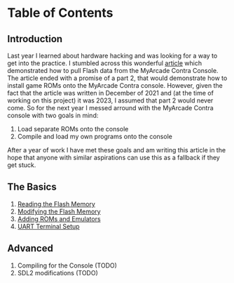 # Table of Contents

## Introduction
Last year I learned about hardware hacking and was looking for a way to get into the practice. I stumbled across this wonderful [article](https://trustedsec.com/blog/hacking-the-my-arcade-contra-pocket-player-part-i) which demonstrated how to pull Flash data from the MyArcade Contra Console. The article ended with a promise of a part 2, that would demonstrate how to install game ROMs onto the MyArcade Contra console. However, given the fact that the article was written in December of 2021 and (at the time of working on this project) it was 2023, I assumed that part 2 would never come. So for the next year I messed arround with the MyArcade Contra console with two goals in mind:

1. Load separate ROMs onto the console
2. Compile and load my own programs onto the console

After a year of work I have met these goals and am writing this article in the hope that anyone with similar aspirations can use this as a fallback if they get stuck. 

## The Basics
1. [Reading the Flash Memory](ReadingFlash.md)
2. [Modifying the Flash Memory](WritingFlash.md)
3. [Adding ROMs and Emulators](AddingROMAndEmulators.md)
4. [UART Terminal Setup](SetupUARTTerminal.md)

## Advanced
1. Compiling for the Console (TODO)
2. SDL2 modifications (TODO)
